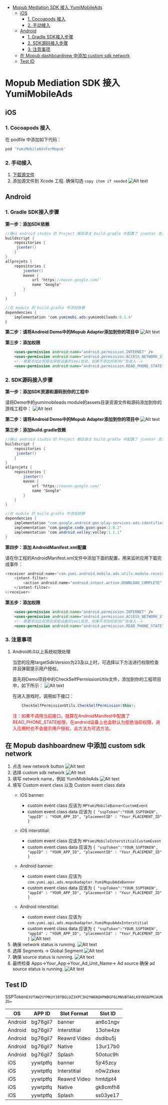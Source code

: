 - [Mopub Mediation SDK 接入 YumiMobileAds](#mopub-mediation-sdk-%E6%8E%A5%E5%85%A5-yumimobileads)
	- [iOS](#ios)
		- [1. Cocoapods 接入](#1-cocoapods-%E6%8E%A5%E5%85%A5)
		- [2. 手动接入](#2-%E6%89%8B%E5%8A%A8%E6%8E%A5%E5%85%A5)
	- [Android](#android)
		- [1. Gradle SDK接入步骤](#1-gradle-sdk接入步骤)
		- [2. SDK源码接入步骤](#2-sdk源码接入步骤)
		- [3. 注意事项](#3-注意事项)
	- [在 Mopub dashboardnew 中添加 custom sdk network](#%E5%9C%A8-mopub-dashboardnew-%E4%B8%AD%E6%B7%BB%E5%8A%A0-custom-sdk-network)
	- [Test ID](#test-id)


# Mopub Mediation SDK 接入 YumiMobileAds 
## iOS
### 1. Cocoapods 接入
在 podfile 中添加如下代码：
```ruby
pod 'YumiMobileAdsForMopub'
```
### 2. 手动接入
1. [下载源文件](https://adsdk.yumimobi.com/YumiMobileAds/Yumi_1.0.1.zip)
2. 添加源文件到 Xcode 工程.
	确保勾选 `copy item if needed`
	![Alt text](./1560415938839.png)

## Android
### 1. Gradle SDK接入步骤
**第一步：添加SDK依赖**

```java
//确认 android studio 的 Project 根目录主 build.gradle 中配置了 jcenter 支持。
buildscript {
    repositories {
   	 jcenter()
    }
}
allprojets {
    repositories {
        jcenter()
        maven {
            url 'https://maven.google.com/'
            name 'Google'
        }
    }
}

//在 module 的 build.gradle 中添加依赖
dependencies {
    implementation 'com.yumimobi.ads:yumimobileads:0.1.4'
｝
```
**第二步：请将Android Demo中的Mopub Adapter添加到你的项目中**
![Alt text](./android-image1.png)

**第三步：添加权限**

```xml
    <uses-permission android:name="android.permission.INTERNET" />
    <uses-permission android:name="android.permission.ACCESS_NETWORK_STATE" />
	<!--需要添加此权限去获取设备的imei信息，如果不添加将影响广告收入-->
	<uses-permission android:name="android.permission.READ_PHONE_STATE"/>
```

### 2. SDK源码接入步骤

**第一步：添加SDK资源和源码到你的工程中**

请将Demo中的yumimobileads module的assets目录资源文件和源码添加到你的游戏工程中：
![Alt text](./android-image2.png)

**第二步：请将Android Demo中的Mopub Adapter添加到你的项目中**
![Alt text](./android-image1.png)

**第三步：添加build.gradle依赖**

```java
//确认 android studio 的 Project 根目录主 build.gradle 中配置了 jcenter 支持。
buildscript {
    repositories {
   	 jcenter()
    }
}
allprojets {
    repositories {
        jcenter()
        maven {
            url 'https://maven.google.com/'
            name 'Google'
        }
    }
}

//在 module 的 build.gradle 中添加依赖
dependencies {
    implementation "com.google.android.gms:play-services-ads-identifier:16.0.0"
    implementation 'com.google.code.gson:gson:2.8.2'
    implementation 'com.android.volley:volley:1.1.1'
}
```

**第四步：添加 AndroidManifest.xml配置**
 
请在你工程的AndroidManifest.xml文件中添加下面的配置，用来监听应用下载完成事件：
```java
<receiver android:name="com.yumi.android.mobile.ads.utils.module.receiver.ADReceiver">
	<intent-filter>
		<action android:name="android.intent.action.DOWNLOAD_COMPLETE" />
	</intent-filter>
</receiver>
```

**第五步：添加权限**

```xml
    <uses-permission android:name="android.permission.INTERNET" />
    <uses-permission android:name="android.permission.ACCESS_NETWORK_STATE" />
	<!--需要添加此权限去获取设备的imei信息，如果不添加将影响广告收入-->
	<uses-permission android:name="android.permission.READ_PHONE_STATE"/>
```

### 3. 注意事项

1. Android6.0以上系统权限处理

	当您的应用targetSdkVersion为23及以上时，可选择以下方法进行权限检查并且弹窗提示用户授权。
    
	首先将Demo项目中的CheckSelfPermissionUtils文件，添加到你的工程项目中，如下所示：
	![Alt text](./android-image3.png)

    在进入游戏时，调用如下接口：
	```java
        CheckSelfPermissionUtils.CheckSelfPermission(this);
	```
	<p><span style="color:red;">注：如果不调用当前接口，就算在AndroidManifest中配置了READ_PHONE_STATE权限，在android设备上也会默认为拒绝当前权限，进入应用时也不会提示用户授权，此方法为可选方法。</span></p>

## 在 Mopub dashboardnew 中添加 custom sdk network 
1. 点击 new network button
	![Alt text](./1560409646437.png)
2. 选择 custom sdk network 
	![Alt text](./1560409697619.png)
3. 填写 network name，例如 YumiMobileAds
	![Alt text](./1560409809820.png)
4. 填写 Custom event class 以及 Custom event class data
	- iOS banner:
		- custom event class 应该为 `MPYumiMobileBannerCustomEvent`
		- custom event class data 应该为
			`{ "sspToken":"YOUR_SSPTOKEN", "appID" : "YOUR_APP_ID", "placementID" : "Your_PLACEMENT_ID" }`
	- iOS interstitial:
		- custom event class 应该为 `MPYumiMobileInterstitialCustomEvent`
		- custom event class data 应该为
			`{ "sspToken":"YOUR_SSPTOKEN", "appID" : "YOUR_APP_ID", "placementID" : "Your_PLACEMENT_ID" }` 

	- Android banner:
		- custom event class 应该为 `com.yumi.api.ads.mopubadapter.YumiMopubAdxBanner`
		- custom event class data 应该为
			`{ "sspToken":"YOUR_SSPTOKEN", "appId" : "YOUR_APP_ID", "placementId" : "Your_PLACEMENT_ID" }`
	- Android interstitial:
		- custom event class 应该为 `com.yumi.api.ads.mopubadapter.YumiMopubAdxInterstitial`
		- custom event class data 应该为
			`{ "sspToken":"YOUR_SSPTOKEN", "appId" : "YOUR_APP_ID", "placementId" : "Your_PLACEMENT_ID" }` 
	![Alt text](./1560409912883.png)
5. 确保 network status is running.
	![Alt text](./1560410523146.png)
6. 选择 Segments -> Global Segment
	![Alt text](./1560410634439.png)
7. 确保 source status is running.
	![Alt text](./1560410708081.png)
8. 最终检查
	Apps->Your_App->Your_Ad_Unit_Name-> Ad source 
	确保 ad source status is running.
	![Alt text](./1560410861974.png)
## Test ID 
SSPToken``EXVTAW2VYMKUY30TBGLUZ3XPC3H2YW6NQHPWBGF6LMNVBTA6LK9YNS6PMJAUNZG=`` 

| OS | APP ID | Slot Format | Slot ID |
| ----- | ----- | ----- | ----- |
| Android | bg76gil7 | banner | an6o1ngv |
| Android | bg76gil7 | Interstitial | 13ohe4ze |
| Android | bg76gil7 | Reawrd Video | dsdibu5j |
| Android | bg76gil7 | Native | 13ur17b0 |
| Android | bg76gil7 | Splash | 50otuc9h |
| iOS | yywtptfq | banner | 5jr45zcy |
| iOS | yywtptfq | Interstitial | n0w2zkex |
| iOS | yywtptfq | Reawrd Video | hmtdjpt4 |
| iOS | yywtptfq | Native | gk8cmfh8 |
| iOS | yywtptfq | Splash | ss03ye17 |